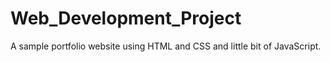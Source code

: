 # Web_Development_Project
A sample portfolio website using HTML and CSS and little bit of JavaScript.
